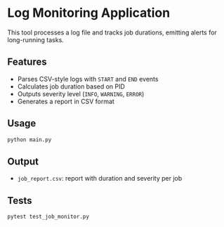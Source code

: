 # Log Monitoring Application

This tool processes a log file and tracks job durations, emitting alerts for long-running tasks.

## Features

- Parses CSV-style logs with `START` and `END` events
- Calculates job duration based on PID
- Outputs severity level (`INFO`, `WARNING`, `ERROR`)
- Generates a report in CSV format

## Usage

```bash
python main.py
```

## Output

- `job_report.csv`: report with duration and severity per job

## Tests

```bash
pytest test_job_monitor.py
```
